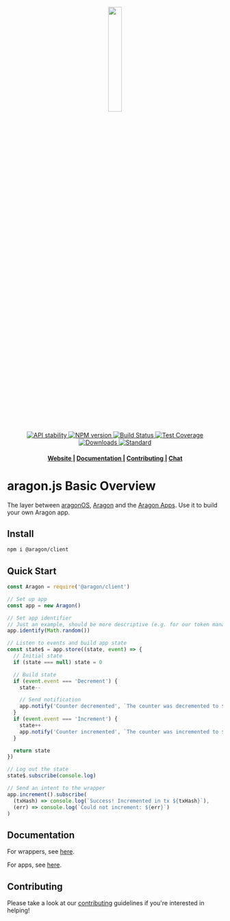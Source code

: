 <p align="center"><img width="25%" src="https://wiki.aragon.one/design/logo/png/stroke.png"></p>

<div align="center">
  <!-- Stability -->
  <a href="https://nodejs.org/api/documentation.html#documentation_stability_index">
    <img src="https://img.shields.io/badge/stability-experimental-orange.svg?style=flat-square"
      alt="API stability" />
  </a>
  <!-- NPM version -->
  <a href="https://npmjs.org/package/@aragon/client">
    <img src="https://img.shields.io/npm/v/@aragon/client.svg?style=flat-square"
      alt="NPM version" />
  </a>
  <!-- Build Status -->
  <a href="https://travis-ci.org/aragon/aragon.js">
    <img src="https://img.shields.io/travis/aragon/aragon.js/master.svg?style=flat-square"
      alt="Build Status" />
  </a>
  <!-- Test Coverage -->
  <a href="https://coveralls.io/github/aragon/aragon.js">
    <img src="https://img.shields.io/coveralls/aragon/aragon.js.svg?style=flat-square"
      alt="Test Coverage" />
  </a>
  <!-- Downloads -->
  <a href="https://npmjs.org/package/@aragon/client">
    <img src="https://img.shields.io/npm/dm/@aragon/client.svg?style=flat-square"
      alt="Downloads" />
  </a>
  <!-- Standard -->
  <a href="https://standardjs.com">
    <img src="https://img.shields.io/badge/code%20style-standard-brightgreen.svg?style=flat-square"
      alt="Standard" />
  </a>
</div>

<div align="center">
  <h4>
    <a href="https://aragon.one">
      Website
    </a>
    <span> | </span>
    <a href="https://github.com/aragon/aragon.js/tree/master/docs">
      Documentation
    </a>
    <span> | </span>
    <a href="https://github.com/aragon/aragon.js/blob/master/.github/CONTRIBUTING.md">
      Contributing
    </a>
    <span> | </span>
    <a href="https://aragon.chat">
      Chat
    </a>
  </h4>
</div>

# aragon.js Basic Overview

The layer between [aragonOS](https://github.com/aragon/aragonOS), [Aragon](https://github.com/aragon/aragon) and the [Aragon Apps](https://github.com/aragon/aragon-apps). Use it to build your own Aragon app.

## Install

```sh
npm i @aragon/client
```

## Quick Start

```js
const Aragon = require('@aragon/client')

// Set up app
const app = new Aragon()

// Set app identifier
// Just an example, should be more descriptive (e.g. for our token manager, we use the ticker of the token it manages)
app.identify(Math.random())

// Listen to events and build app state
const state$ = app.store((state, event) => {
  // Initial state
  if (state === null) state = 0

  // Build state
  if (event.event === 'Decrement') {
    state--

    // Send notification
    app.notify('Counter decremented', `The counter was decremented to ${state}`)
  }
  if (event.event === 'Increment') {
    state++
    app.notify('Counter incremented', `The counter was incremented to ${state}`)
  }

  return state
})

// Log out the state
state$.subscribe(console.log)

// Send an intent to the wrapper
app.increment().subscribe(
  (txHash) => console.log(`Success! Incremented in tx ${txHash}`),
  (err) => console.log(`Could not increment: ${err}`)
)
```

## Documentation

For wrappers, see [here](docs/WRAPPER.md).

For apps, see [here](docs/APP.md).

## Contributing
Please take a look at our [contributing](CONTRIBUTING.md) guidelines if you're interested in helping!
